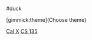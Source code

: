 <!--
  -- Name of your wiki
  -- Do NOT remove the leading `#` character.
  -->

#duck


<!--
  -- Default theme
  -- (Read: http://dynalon.github.io/mdwiki/#!customizing.md#Theme_chooser)
  -->

[gimmick:theme](Choose theme)


<!--
  -- Navigation
  -- (Read: http://dynalon.github.io/mdwiki/#!quickstart.md#Adding_a_navigation)
  -->

[Cal X](pages/about.md)
[CS 135](pages/download.md)

<!-- A more complex navigation example: ----------------------------------------

[Menu Item 1]()

  * # SubMenu Heading 1
  * [SubMenu Item 1](pages/subitem1.md)
  * [SubMenu Item 2](pages/subitem2.md)
  - - - -
  * # SubMenu Heading 2
  * [SubMenu Item 3](pages/subitem3.md)
  - - - -
  * # SubMenu Heading 3
  * [SubMenu Item 3](pages/subitem3.md)

[Menu Item 2](pages/item2.md)

[Menu Item 3](pages/item3.md)

---------------------------------------------------------------------------- -->

<!--
  -- Change the Language
  -- Could be useful when there's more than one language wiki.
  -->

<!--
[Change the Language]()

  * [English (United States)](/en_US/)
  * [English (United Kingdom)](/en_GB/)
  * [Italian](/it/)
-->

<!--
  -- Let the user choose a theme
  -- (Read: http://dynalon.github.io/mdwiki/#!quickstart.md#Adding_a_navigation)
  -->

<!--
[gimmick:themechooser](Choose theme)
-->

